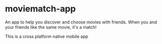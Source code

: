 # moviematch-app

An app to help you discover and choose movies with friends. When you and your friends like the same movie, it's a match!

This is a cross platform native mobile app
